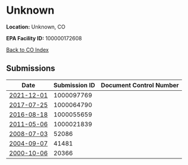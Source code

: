 # Unknown

**Location:** Unknown, CO

**EPA Facility ID:** 100000172608

[Back to CO Index](../../index.md)

## Submissions

| Date | Submission ID | Document Control Number |
|------|--------------|-------------------------|
| [2021-12-01](submissions/1000097769.md) | 1000097769 |  |
| [2017-07-25](submissions/1000064790.md) | 1000064790 |  |
| [2016-08-18](submissions/1000055659.md) | 1000055659 |  |
| [2011-05-06](submissions/1000021839.md) | 1000021839 |  |
| [2008-07-03](submissions/52086.md) | 52086 |  |
| [2004-09-07](submissions/41481.md) | 41481 |  |
| [2000-10-06](submissions/20366.md) | 20366 |  |
